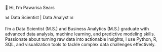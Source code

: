 👋 Hi, I’m Pawarisa Sears  

📊 Data Scientist | Data Analyst 📊

I’m a Data Scientist (M.S.) and Business Analytics (M.S.) graduate with advanced data analysis, machine learning, and predictive modeling skills. Passionate about turning raw data into actionable insights, I use Python, R, SQL, and visualization tools to tackle complex data challenges effectively.
